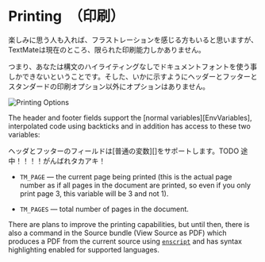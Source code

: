 # Printing　（印刷）

<!-- To the amusement of some and the frustration of others, TextMate currently features only limited printing capabilities. -->

楽しみに思う人も入れば、フラストレーションを感じる方もいると思いますが、TextMateは現在のところ、限られた印刷能力しかありません。

<!-- That means you can only use the document font with no syntax highlighting and no options except the standard printing options plus header and footer fields as shown below. -->

つまり、あなたは構文のハイライティングなしでドキュメントフォントを使う事しかできないということです。そした、いかに示すようにヘッダーとフッターとスタンダードの印刷オプション以外にオプションはありません。

![Printing Options](printing_options.png)

The header and footer fields support the [normal variables][EnvVariables], interpolated code using backticks and in addition has access to these two variables:

ヘッダとフッターのフィールドは[普通の変数][]をサポートします。TODO 途中！！！！がんばれタカアキ！

 * `TM_PAGE` — the current page being printed (this is the actual page number as if all pages in the document are printed, so even if you only print page 3, this variable will be 3 and not 1).

 * `TM_PAGES` — total number of pages in the document.

There are plans to improve the printing capabilities, but until then, there is also a command in the Source bundle (View Source as PDF) which produces a PDF from the current source using [`enscript`](http://www.codento.com/people/mtr/genscript/) and has syntax highlighting enabled for supported languages.

